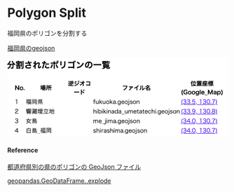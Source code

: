 Polygon Split
===============


福岡県のポリゴンを分割する

[福岡県のgeojson](https://github.com/ohwada/World_Countries/blob/main/geojson/japan_prefectures/geojson/fukuoka.geojson)

![split_log](https://github.com/ohwada/World_Countries/blob/main/geoPandas/polygon_explode/fukuoka/polygon_split/screenshots/split_log.png)

#### Reference

[都道府県別の県のポリゴンの GeoJson ファイル](https://github.com/ohwada/World_Countries/tree/main/geojson/japan_prefectures)

[geopandas.GeoDataFrame..explode](https://geopandas.org/en/stable/docs/reference/api/geopandas.GeoDataFrame.explode.html)
